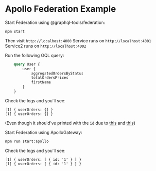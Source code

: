 # Apollo Federation Example

Start Federation using @graphql-tools/federation:

```bash
npm start
```

Then visit `http://localhost:4000`
Service runs on `http://localhost:4001`
Service2 runs on `http://localhost:4002`

Run the following GQL query:
```graphql
    query User {
        user {
            aggregatedOrdersByStatus
            totalOrdersPrices
            firstName
        }
    }
```

Check the logs and you'll see:
```
[1] { userOrders: {} }
[1] { userOrders: {} }
```

(Even though it should've printed with the `id` due to [this](https://github.com/adijesori/apollo-federation/blob/807d7e0634abb47d18d807143b1dfa869275fd7a/service2/server.js#L26) and [this](https://github.com/adijesori/apollo-federation/blob/807d7e0634abb47d18d807143b1dfa869275fd7a/service2/server.js#L18))

Start Federation using ApolloGateway:

```bash
npm run start:apollo
```

Check the logs and you'll see:
```
[1] { userOrders: [ { id: '1' } ] }
[1] { userOrders: [ { id: '1' } ] }
``` 
